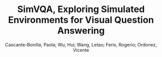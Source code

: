 ---
paperId: 35
author: Cascante-Bonilla, Paola; Wu, Hui; Wang, Letao; Feris, Rogerio; Ordonez, Vicente 
publicationauthor:  Cascante-Bonilla, P. et al.
title: SimVQA, Exploring Simulated Environments for Visual Question Answering
pdf: 35_camera_ready.pdf
poster: 35_poster.png
pitch:
type: Poster
topic: Visual Question Answering
category: Extended Abstract
link: https://research.latinxinai.org/papers/cvpr/2022/pdf/35_camera_ready.pdf
conference: cvpr
year: 2022
tags: cvpr-2022-ea
location: Virtual
---